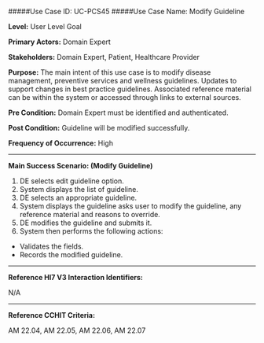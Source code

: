 #####Use Case ID: UC-PCS45
#####Use Case Name: Modify Guideline

**Level:**                     User Level Goal

**Primary Actors:**            Domain Expert

**Stakeholders:**              Domain Expert, Patient, Healthcare Provider

**Purpose:**                   The main intent of this use case is to modify disease management, preventive services and wellness guidelines. Updates to support changes in best practice guidelines. Associated reference material can be within the system or accessed through links to external sources.

**Pre Condition:**             Domain Expert must be identified and authenticated.

**Post Condition:**            Guideline will be modified successfully.

**Frequency of Occurrence:**   High
__________________________________________________________
**Main Success Scenario: (Modify Guideline)**

1. DE selects edit guideline option.
2. System displays the list of guideline.
3. DE selects an appropriate guideline.
4. System displays the guideline asks user to modify the guideline, any reference material and reasons to override.
5. DE modifies the guideline and submits it.
6. System then performs the following actions:
  * Validates the fields.
  * Records the modified guideline.

________________________________________________________________________
**Reference Hl7 V3 Interaction Identifiers:**

N/A
_______________________________________________________________
**Reference CCHIT Criteria:**

AM 22.04, AM 22.05, AM 22.06, AM 22.07
